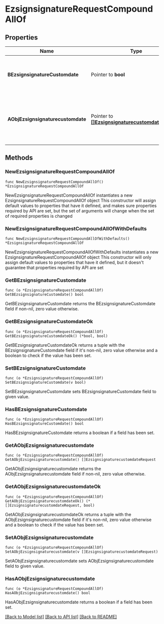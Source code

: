 # EzsignsignatureRequestCompoundAllOf

## Properties

Name | Type | Description | Notes
------------ | ------------- | ------------- | -------------
**BEzsignsignatureCustomdate** | Pointer to **bool** | Whether the Ezsignsignature has a custom date format or not. (Only possible when eEzsignsignatureType is \&quot;Name\&quot; or \&quot;Handwritten\&quot;) | [optional] 
**AObjEzsignsignaturecustomdate** | Pointer to [**[]EzsignsignaturecustomdateRequest**](EzsignsignaturecustomdateRequest.md) | An array of custom date blocks that will be filled at the time of signature.  Can only be used if bEzsignsignatureCustomdate is true.  Use an empty array if you don&#39;t want to have a date at all. | [optional] 

## Methods

### NewEzsignsignatureRequestCompoundAllOf

`func NewEzsignsignatureRequestCompoundAllOf() *EzsignsignatureRequestCompoundAllOf`

NewEzsignsignatureRequestCompoundAllOf instantiates a new EzsignsignatureRequestCompoundAllOf object
This constructor will assign default values to properties that have it defined,
and makes sure properties required by API are set, but the set of arguments
will change when the set of required properties is changed

### NewEzsignsignatureRequestCompoundAllOfWithDefaults

`func NewEzsignsignatureRequestCompoundAllOfWithDefaults() *EzsignsignatureRequestCompoundAllOf`

NewEzsignsignatureRequestCompoundAllOfWithDefaults instantiates a new EzsignsignatureRequestCompoundAllOf object
This constructor will only assign default values to properties that have it defined,
but it doesn't guarantee that properties required by API are set

### GetBEzsignsignatureCustomdate

`func (o *EzsignsignatureRequestCompoundAllOf) GetBEzsignsignatureCustomdate() bool`

GetBEzsignsignatureCustomdate returns the BEzsignsignatureCustomdate field if non-nil, zero value otherwise.

### GetBEzsignsignatureCustomdateOk

`func (o *EzsignsignatureRequestCompoundAllOf) GetBEzsignsignatureCustomdateOk() (*bool, bool)`

GetBEzsignsignatureCustomdateOk returns a tuple with the BEzsignsignatureCustomdate field if it's non-nil, zero value otherwise
and a boolean to check if the value has been set.

### SetBEzsignsignatureCustomdate

`func (o *EzsignsignatureRequestCompoundAllOf) SetBEzsignsignatureCustomdate(v bool)`

SetBEzsignsignatureCustomdate sets BEzsignsignatureCustomdate field to given value.

### HasBEzsignsignatureCustomdate

`func (o *EzsignsignatureRequestCompoundAllOf) HasBEzsignsignatureCustomdate() bool`

HasBEzsignsignatureCustomdate returns a boolean if a field has been set.

### GetAObjEzsignsignaturecustomdate

`func (o *EzsignsignatureRequestCompoundAllOf) GetAObjEzsignsignaturecustomdate() []EzsignsignaturecustomdateRequest`

GetAObjEzsignsignaturecustomdate returns the AObjEzsignsignaturecustomdate field if non-nil, zero value otherwise.

### GetAObjEzsignsignaturecustomdateOk

`func (o *EzsignsignatureRequestCompoundAllOf) GetAObjEzsignsignaturecustomdateOk() (*[]EzsignsignaturecustomdateRequest, bool)`

GetAObjEzsignsignaturecustomdateOk returns a tuple with the AObjEzsignsignaturecustomdate field if it's non-nil, zero value otherwise
and a boolean to check if the value has been set.

### SetAObjEzsignsignaturecustomdate

`func (o *EzsignsignatureRequestCompoundAllOf) SetAObjEzsignsignaturecustomdate(v []EzsignsignaturecustomdateRequest)`

SetAObjEzsignsignaturecustomdate sets AObjEzsignsignaturecustomdate field to given value.

### HasAObjEzsignsignaturecustomdate

`func (o *EzsignsignatureRequestCompoundAllOf) HasAObjEzsignsignaturecustomdate() bool`

HasAObjEzsignsignaturecustomdate returns a boolean if a field has been set.


[[Back to Model list]](../README.md#documentation-for-models) [[Back to API list]](../README.md#documentation-for-api-endpoints) [[Back to README]](../README.md)


